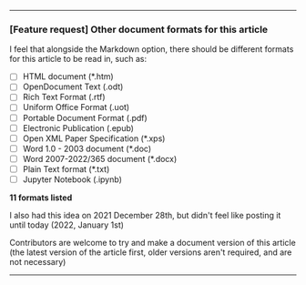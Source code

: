 ***

### [Feature request] Other document formats for this article

I feel that alongside the Markdown option, there should be different formats for this article to be read in, such as:

- [ ] HTML document (*.htm)
- [ ] OpenDocument Text (.odt)
- [ ] Rich Text Format (.rtf)
- [ ] Uniform Office Format (.uot)
- [ ] Portable Document Format (.pdf)
- [ ] Electronic Publication (.epub)
- [ ] Open XML Paper Specification (*.xps)
- [ ] Word 1.0 - 2003 document (*.doc)
- [ ] Word 2007-2022/365 document (*.docx)
- [ ] Plain Text format (*.txt)
- [ ] Jupyter Notebook (.ipynb)

**11 formats listed**

I also had this idea on 2021 December 28th, but didn't feel like posting it until today (2022, January 1st)

Contributors are welcome to try and make a document version of this article (the latest version of the article first, older versions aren't required, and are not necessary)

***
